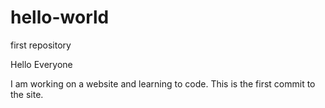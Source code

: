 # hello-world
first repository

Hello Everyone

I am working on a website and learning to code.  This is the first commit to the site.
